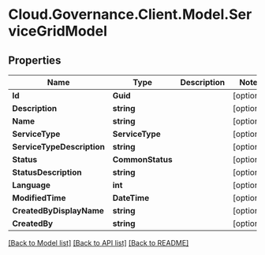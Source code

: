 # Cloud.Governance.Client.Model.ServiceGridModel
## Properties

Name | Type | Description | Notes
------------ | ------------- | ------------- | -------------
**Id** | **Guid** |  | [optional] 
**Description** | **string** |  | [optional] 
**Name** | **string** |  | [optional] 
**ServiceType** | **ServiceType** |  | [optional] 
**ServiceTypeDescription** | **string** |  | [optional] 
**Status** | **CommonStatus** |  | [optional] 
**StatusDescription** | **string** |  | [optional] 
**Language** | **int** |  | [optional] 
**ModifiedTime** | **DateTime** |  | [optional] 
**CreatedByDisplayName** | **string** |  | [optional] 
**CreatedBy** | **string** |  | [optional] 

[[Back to Model list]](../README.md#documentation-for-models) [[Back to API list]](../README.md#documentation-for-api-endpoints) [[Back to README]](../README.md)

